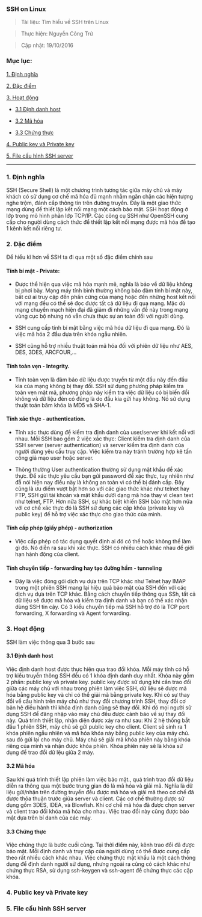 
### SSH on Linux 

> Tài liệu: Tìm hiểu về SSH trên Linux

> Thực hiện: Nguyễn Công Trứ

> Cập nhật: 19/10/2016

### Mục lục:

[1. Định nghĩa](#DinhNghia)

[2. Đặc điểm](#DacDiem)

[3. Hoạt động](#HoatDong)

- [3.1 Định danh host](#DinhDanh)

- [3.2 Mã hóa](#MaHoa)

- [3.3 Chứng thực](#ChungThuc)

[4. Public key và Private key](#Key)

[5. File cấu hình SSH server](FileConfig)

---

<a name="DinhNghia"></a>
### 1. Định nghĩa

SSH (Secure Shell) là một chương trình tương tác giữa máy chủ và máy khách có sử dụng cơ chế mã hóa đủ mạnh nhằm ngăn chặn các hiện tượng nghe trộm, đánh cắp thông tin trên đường truyền. Đây là một giao thức mạng dùng để thiết lập kết nối mạng một cách bảo mật. SSH hoạt động ở lớp trong mô hình phân lớp TCP/IP. Các công cụ SSH như OpenSSH cung cấp cho người dùng cách thức để thiết lập kết nối mạng được mã hóa để tạo 1 kênh kết nối riêng tư.


<a name="DacDiem"></a>
### 2. Đặc điểm

Để hiểu kĩ hơn về SSH ta đi qua một số đặc điểm chính sau

#### Tính bí mật - Private: 

- Được thể hiện qua việc mã hóa mạnh mẽ, nghĩa là bảo về dữ liệu không bị phơi bày. Mạng máy tính bình thường không bảo đảm tính bí mật này, bất cứ ai truy cập đến phần cứng của mạng hoặc đến những host kết nối với mạng đều có thể sẽ đọc được tất cả dữ liệu đi qua mạng. Mặc dù mạng chuyển mạch hiện đại đã giảm đi những vấn đề này trong mạng vùng cục bộ nhưng nó vẫn chưa thực sự an toàn đối với người dùng. 

- SSH cung cấp tính bí mật bằng việc mã hóa dữ liệu đi qua mạng. Đó là việc mã hóa 2 đầu dựa trên khóa ngẫu nhiên.

- SSH cũng hỗ trợ nhiều thuật toán mã hóa đối với phiên dữ liệu như AES, DES, 3DES, ARCFOUR,...

#### Tính toàn vẹn - Integrity.

- Tính toàn vẹn là đảm bảo dữ liệu được truyền từ một đầu này đến đầu kia của mạng không bị thay đổi. SSH sử dụng phương pháp kiểm tra toàn vẹn mật mã, phương pháp này kiểm tra việc dữ liệu có bị biến đổi không và dữ liệu đén có đúng là do đầu kia gửi hay không. Nó sử dụng thuật toán băm khóa là MD5 và SHA-1.

#### Tính xác thực - authentication.

- Tính xác thực dùng để kiểm tra định danh của user/server khi kết nối với nhau. Mỗi SSH bao gồm 2 việc xác thực: Client kiểm tra định danh của SSH server (server authentication) và server kiểm tra định danh của người dùng yêu cầu truy cập. Việc kiểm tra này tránh trường hợp kẽ tấn công giả mạo user hoặc server.

- Thông thường User authentication thường sử dụng mật khẩu để xác thực. Để xác thực yêu cầu bạn gửi password để xác thực, tuy nhiên như đẫ nói hiện nay điều này là không an toàn vì có thể bị đánh cắp. Đây cũng là ưu điểm vượt bật hơn so với các giao thức khác như telnet hay FTP, SSH gửi tài khoản và mật khẩu dưới dạng mã hóa thay vì clean text như telnet, FTP. Hơn nữa SSH, sự khác biệt khiến SSH bảo mật hơn nữa với cơ chế xác thực đó là SSH sử dụng các cặp khóa (private key và public key) để hỗ trợ việc xác thực cho giao thức của mình.

#### Tính cấp phép (giấy phép) - authorization

- Việc cấp phép có tác dụng quyết định ai đó có thể hoặc không thể làm gì đó. Nó diễn ra sau khi xác thực. SSH có nhiều cách khác nhau để giới hạn hành động của client.

#### Tính chuyển tiếp - forwarding hay tạo đường hầm - tunneling

- Đây là việc đóng gói dịch vụ dựa trên TCP khác như Telnet hay IMAP trong một phiên SSH mang lại hiệu quả bảo mật của SSH đến với các dịch vụ dựa trên TCP khác. Bằng cách chuyển tiếp thông qua SSh, tất cả dữ liệu sẽ được mã hóa và kiểm tra định danh và bạn có thể xác nhận dùng SSH tin cậy. Có 3 kiểu chuyển tiếp mà SSH hỗ trợ đó là TCP port forwarding, X forwarding và Agent forwarding.


<a name="HoatDong"></a>
### 3. Hoạt động

SSH làm việc thông qua 3 bước sau

<a name="DinhDanh"></a>
#### 3.1 Định danh host

Việc định danh host được thực hiện qua trao đổi khóa. Mỗi máy tính có hỗ trợ kiểu truyền thông SSH đều có 1 khóa định danh duy nhất. Khóa này gồm 2 phần: public key và private key. public key được sử dụng khi cần trao đổi giữa các máy chủ với nhau trong phiên làm việc SSH, dữ liệu sẽ được mã hóa bằng public key và chỉ có thể giải mã bằng private key. Khi có sự thay đổi về cấu hình trên máy chủ như thay đổi chương trình SSH, thay đổi cơ bản hệ điều hành thì khóa định danh cũng sẽ thay đổi. Khi đó mọi người sử dụng SSH để đăng nhập vào máy chủ đều được cảnh báo về sự thay đổi này. Quá trình thiết lập, nhận diện được xảy ra như sau: Khi 2 hệ thống bắt đầu 1 phiên SSH, máy chủ sẽ gửi public key cho client. Client sẽ sinh ra 1 khóa phiên ngẫu nhiên và mã hóa khóa này bằng public key của máy chủ. sau đó gửi lại cho máy chủ. Máy chủ sẽ giải mã khóa phiên này bằng khóa riêng của mình và nhận được khóa phiên. Khóa phiên này sẽ là khóa sử dụng để trao đổi dữ lệu giữa 2 máy.

<a name="MaHoa"></a>
#### 3.2 Mã hóa

Sau khi quá trình thiết lập phiên làm việc bảo mật., quá trình trao đổi dữ liệu diễn ra thông qua một bước trung gian đó là mã hóa và giải mã. Nghĩa là dữ liệu gửi/nhận trên đường truyền đều được mã hóa và giải mã theo cơ chế đã được thõa thuận trước giữa server và client. Các cơ chế thường được sử dụng gồm 3DES, IDEA, và Blowfish. Khi cơ chế mã hóa đã được chọn server và client trao đổi khóa mã hóa cho nhau. Việc trao đổi này cũng được bảo mật dựa trên bí danh của các máy.

<a name="ChungThuc"></a>
#### 3.3 Chứng thực

Việc chứng thực là bước cuối cùng. Tại thời điểm này, kênh trao đổi đã được bảo mật. Mỗi định danh và truy cập của người dùng có thể được cung cấp theo rất nhiều cách khác nhau. Việc chứng thực mật khẩu là một cách thông dụng để định danh người sử dụng, nhưng ngoài ra cũng có cách khác như chứng thực RSA, sử dụng ssh-keygen và ssh-agent để chứng thực các cặp khóa.

<a name="Key"></a>
### 4. Public key và Private key

<a name="FileConfig"></a>
### 5. File cấu hình SSH server


